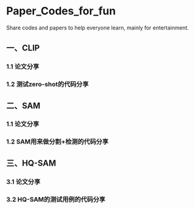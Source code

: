 # Paper_Codes_for_fun
Share codes and papers to help everyone learn, mainly for entertainment.
## 一、CLIP
### 1.1 论文分享
### 1.2 测试zero-shot的代码分享
## 二、SAM
### 1.1 论文分享
### 1.2 SAM用来做分割+检测的代码分享
## 三、HQ-SAM
### 3.1 论文分享
### 3.2 HQ-SAM的测试用例的代码分享
